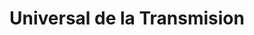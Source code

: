 ---
title: "Universal de la Transmision"
url: /santo-domingo-este/universal-de-la-transmision/
shop: Allgemein
---